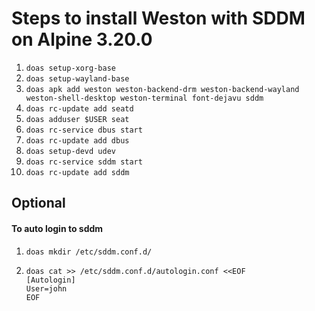 # Steps to install Weston with SDDM on Alpine 3.20.0

1. ```doas setup-xorg-base```
2.  ```doas setup-wayland-base```
3. ```doas apk add weston weston-backend-drm weston-backend-wayland weston-shell-desktop weston-terminal font-dejavu sddm```
4. ```doas rc-update add seatd```
5. ```doas adduser $USER seat```
9. ```doas rc-service dbus start```
10. ```doas rc-update add dbus```
11. ```doas setup-devd udev```
12. ```doas rc-service sddm start```
13. ```doas rc-update add sddm```

## Optional
#### To auto login to sddm
1. ```doas mkdir /etc/sddm.conf.d/```
2. ```
   doas cat >> /etc/sddm.conf.d/autologin.conf <<EOF
   [Autologin]
   User=john
   EOF
   ```
